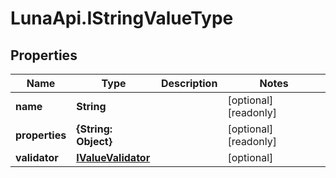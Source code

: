 # LunaApi.IStringValueType

## Properties

Name | Type | Description | Notes
------------ | ------------- | ------------- | -------------
**name** | **String** |  | [optional] [readonly] 
**properties** | **{String: Object}** |  | [optional] [readonly] 
**validator** | [**IValueValidator**](IValueValidator.md) |  | [optional] 


